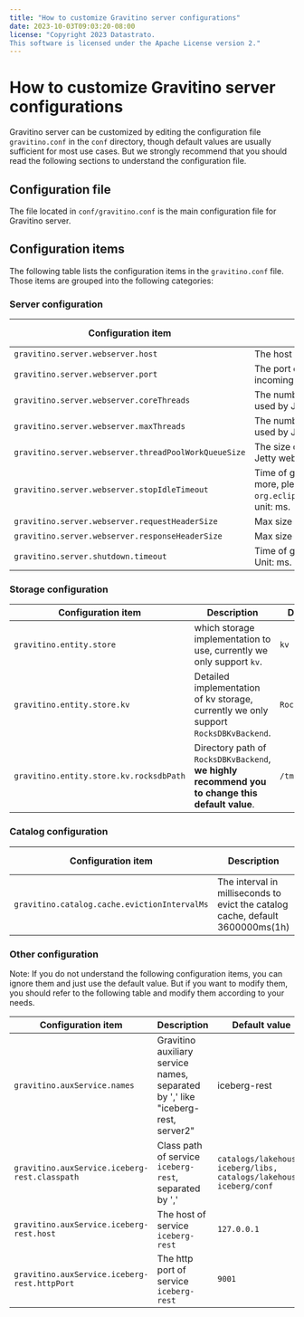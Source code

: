 ```yaml
---
title: "How to customize Gravitino server configurations"
date: 2023-10-03T09:03:20-08:00
license: "Copyright 2023 Datastrato.
This software is licensed under the Apache License version 2."
---
```



# How to customize Gravitino server configurations

Gravitino server can be customized by editing the configuration file `gravitino.conf` in the `conf` directory, though default values are usually sufficient for most use cases.
But we strongly recommend that you should read the following sections to understand the configuration file.


## Configuration file

The file located in `conf/gravitino.conf` is the main configuration file for Gravitino server.


## Configuration items

The following table lists the configuration items in the `gravitino.conf` file. Those items are grouped into the following categories:

### Server configuration

| Configuration item                | Description                                                                                                                 | Default value |
|-----------------------------------|-----------------------------------------------------------------------------------------------------------------------------|---------------|
| `gravitino.server.webserver.host` | The host of Gravitino server.                                                                                               | `127.0.0.1`   |
| `gravitino.server.webserver.port` | The port on which the Gravitino server listens for incoming connections.                                                    | `8080`        |
| `gravitino.server.webserver.coreThreads`     | The number of core thread in thread pool which is used by Jetty webserver.                                                  | `24`          |
| `gravitino.server.webserver.maxThreads`           | The number of max thread in thread pool which is used by Jetty webserver.                                                   | `200`         |
| `gravitino.server.webserver.threadPoolWorkQueueSize`           | The size of queue in thread pool which is used by Jetty webserver.                                                          | `100`        |
| `gravitino.server.webserver.stopIdleTimeout`           | Time of graceful stop for Jetty webserver, for more, please see `org.eclipse.jetty.server.Server#setStopTimeout`, unit: ms. | `30000`       |
| `gravitino.server.webserver.requestHeaderSize`           | Max size of Http request.                                                                                                   | `131072`        |
| `gravitino.server.webserver.responseHeaderSize`           | Max size of Http response.                                                                                                  | `131072`        |
| `gravitino.server.shutdown.timeout`           | Time of graceful stop for Gravitino webserver. Unit: ms.                                                                    | `3000`        |



### Storage configuration

| Configuration item | Description                                                                                     | Default value |
| ------------------ |-------------------------------------------------------------------------------------------------| ------------- |
| `gravitino.entity.store` | which storage implementation to use, currently we only support `kv`.                            | `kv` |
| `gravitino.entity.store.kv` | Detailed implementation of kv storage, currently we only support `RocksDBKvBackend`.            | `RocksDBKvBackend` |
| `gravitino.entity.store.kv.rocksdbPath` | Directory path of `RocksDBKvBackend`, **we highly recommend you to change this default value**. | `/tmp/gravitino` |



### Catalog configuration

| Configuration item                           | Description                                                                    | Default value |
|----------------------------------------------|--------------------------------------------------------------------------------|--------------|
| `gravitino.catalog.cache.evictionIntervalMs` | The interval in milliseconds to evict the catalog cache, default 3600000ms(1h) | `3600000`      |

### Other configuration
Note: If you do not understand the following configuration items, you can ignore them and just use the default value. But if you want to modify them, you should refer to the following table and modify them according to your needs.


| Configuration item                            | Description                                                                    | Default value                                                       |
|-----------------------------------------------|--------------------------------------------------------------------------------|---------------------------------------------------------------------|
| `gravitino.auxService.names`                  | Gravitino auxiliary service names, separated by ',' like "iceberg-rest, server2" | iceberg-rest                                                        |
| `gravitino.auxService.iceberg-rest.classpath` | Class path of service `iceberg-rest`, separated by ','                         | `catalogs/lakehouse-iceberg/libs, catalogs/lakehouse-iceberg/conf`  |
| `gravitino.auxService.iceberg-rest.host`      | The host of service `iceberg-rest`                                                           | `127.0.0.1`                                                         |
| `gravitino.auxService.iceberg-rest.httpPort`  | The http port of service `iceberg-rest`     | `9001`                                                              |
